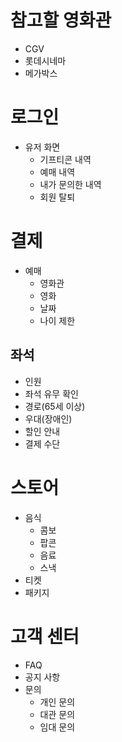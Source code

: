 # 참고할 영화관
- CGV
- 롯데시네마
- 메가박스

# 로그인
- 유저 화면
  - 기프티콘 내역
  - 예매 내역
  - 내가 문의한 내역
  - 회원 탈퇴

# 결제
- 예매
  - 영화관
  - 영화
  - 날짜
  - 나이 제한

## 좌석
  - 인원
  - 좌석 유무 확인
  - 경로(65세 이상)
  - 우대(장애인)
  - 할인 안내
  - 결제 수단

# 스토어
- 음식
  - 콤보
  - 팝콘
  - 음료
  - 스낵
- 티켓
- 패키지

# 고객 센터
- FAQ
- 공지 사항
- 문의
  - 개인 문의
  - 대관 문의
  - 임대 문의